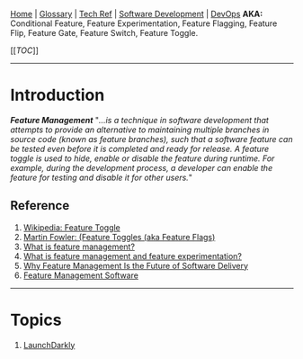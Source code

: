 [Home](/Slalom-LLC/Slalom-Consulting) | [Glossary](/Glossary) | [Tech Ref](/Tech-Ref) | [Software Development](/Tech-Ref/Software-Development) | [DevOps](/Tech-Ref/Software-Development/DevOps-\(Development-and-IT-Operations\))
**AKA:** Conditional Feature, Feature Experimentation, Feature Flagging, Feature Flip, Feature Gate, Feature Switch, Feature Toggle.

[[_TOC_]]

---
# Introduction
***Feature Management*** "_...is a technique in software development that attempts to provide an alternative to maintaining multiple branches in source code (known as feature branches), such that a software feature can be tested even before it is completed and ready for release. A feature toggle is used to hide, enable or disable the feature during runtime. For example, during the development process, a developer can enable the feature for testing and disable it for other users._"

## Reference
1. [Wikipedia: Feature Toggle](https://en.wikipedia.org/wiki/Feature_toggle)
1. [Martin Fowler: (Feature Toggles (aka Feature Flags)](https://martinfowler.com/articles/feature-toggles.html#WorkingWithFeature-flaggedSystems)
1. [What is feature management?](https://launchdarkly.com/feature-management/?_bm=p&_bn=g&_bt=554432117482&gclid=Cj0KCQiAys2MBhDOARIsAFf1D1cxVAoA7Jvzm7iuW13MVooPeBJ3EnZprmIATVAN4sHnaGZ5FzFD9mwaAmAFEALw_wcB&obility_id=123821075737-554432117482&utm_campaign=sitelink_built-for-developers&utm_content=&utm_medium=cpc&utm_source=google&utm_term=launchdarkly%20api)
1. [What is feature management and feature experimentation?](https://www.kameleoon.com/en/blog/feature-management-feature-experimentation)
1. [Why Feature Management Is the Future of Software Delivery](https://thenewstack.io/why-feature-management-is-the-future-of-software-delivery/)
1. [Feature Management Software](https://www.trustradius.com/feature-management)

---
# Topics
1. [LaunchDarkly](/Tech-Ref/Software-Development/Feature-Management/LaunchDarkly)
